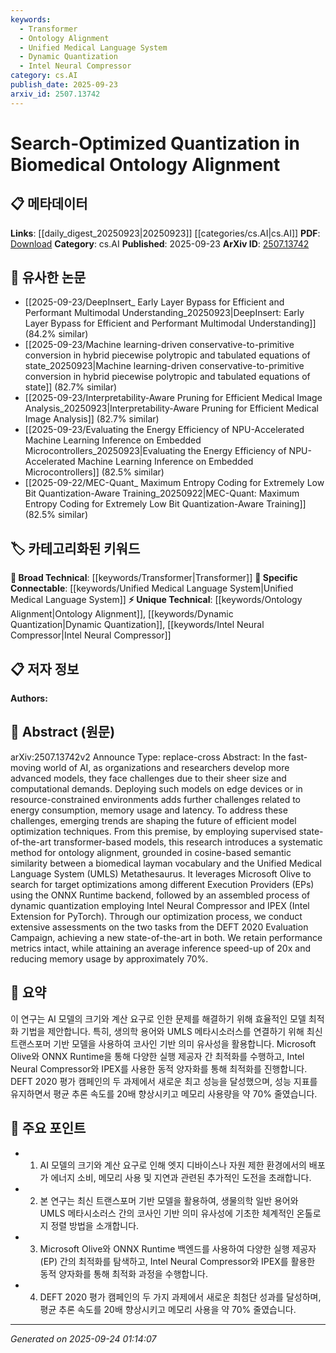 ```yaml
---
keywords:
  - Transformer
  - Ontology Alignment
  - Unified Medical Language System
  - Dynamic Quantization
  - Intel Neural Compressor
category: cs.AI
publish_date: 2025-09-23
arxiv_id: 2507.13742
---
```


<!-- KEYWORD_LINKING_METADATA:
{
  "processed_timestamp": "2025-09-24T01:14:07.299180",
  "vocabulary_version": "1.0",
  "selected_keywords": [
    "Transformer",
    "Ontology Alignment",
    "Unified Medical Language System",
    "Dynamic Quantization",
    "Intel Neural Compressor"
  ],
  "rejected_keywords": [],
  "similarity_scores": {
    "Transformer": 0.85,
    "Ontology Alignment": 0.78,
    "Unified Medical Language System": 0.8,
    "Dynamic Quantization": 0.75,
    "Intel Neural Compressor": 0.72
  },
  "extraction_method": "AI_prompt_based",
  "budget_applied": true,
  "candidates_json": {
    "candidates": [
      {
        "surface": "Transformer-based models",
        "canonical": "Transformer",
        "aliases": [
          "Transformer models"
        ],
        "category": "broad_technical",
        "rationale": "Transformers are central to modern AI and connect well with other machine learning concepts.",
        "novelty_score": 0.2,
        "connectivity_score": 0.9,
        "specificity_score": 0.7,
        "link_intent_score": 0.85
      },
      {
        "surface": "Ontology alignment",
        "canonical": "Ontology Alignment",
        "aliases": [
          "Ontology matching"
        ],
        "category": "unique_technical",
        "rationale": "Ontology alignment is a specialized task in AI, linking semantic structures across domains.",
        "novelty_score": 0.75,
        "connectivity_score": 0.65,
        "specificity_score": 0.8,
        "link_intent_score": 0.78
      },
      {
        "surface": "Unified Medical Language System",
        "canonical": "Unified Medical Language System",
        "aliases": [
          "UMLS"
        ],
        "category": "specific_connectable",
        "rationale": "UMLS is a critical resource in biomedical informatics, facilitating connections in medical ontology research.",
        "novelty_score": 0.55,
        "connectivity_score": 0.7,
        "specificity_score": 0.85,
        "link_intent_score": 0.8
      },
      {
        "surface": "Dynamic quantization",
        "canonical": "Dynamic Quantization",
        "aliases": [
          "Quantization"
        ],
        "category": "unique_technical",
        "rationale": "Dynamic quantization is a key optimization technique for deploying models efficiently.",
        "novelty_score": 0.68,
        "connectivity_score": 0.6,
        "specificity_score": 0.78,
        "link_intent_score": 0.75
      },
      {
        "surface": "Intel Neural Compressor",
        "canonical": "Intel Neural Compressor",
        "aliases": [
          "INC"
        ],
        "category": "unique_technical",
        "rationale": "This tool is specific to model optimization, relevant for linking technical resources in AI.",
        "novelty_score": 0.7,
        "connectivity_score": 0.55,
        "specificity_score": 0.82,
        "link_intent_score": 0.72
      }
    ],
    "ban_list_suggestions": [
      "edge devices",
      "resource-constrained environments",
      "energy consumption"
    ]
  },
  "decisions": [
    {
      "candidate_surface": "Transformer-based models",
      "resolved_canonical": "Transformer",
      "decision": "linked",
      "scores": {
        "novelty": 0.2,
        "connectivity": 0.9,
        "specificity": 0.7,
        "link_intent": 0.85
      }
    },
    {
      "candidate_surface": "Ontology alignment",
      "resolved_canonical": "Ontology Alignment",
      "decision": "linked",
      "scores": {
        "novelty": 0.75,
        "connectivity": 0.65,
        "specificity": 0.8,
        "link_intent": 0.78
      }
    },
    {
      "candidate_surface": "Unified Medical Language System",
      "resolved_canonical": "Unified Medical Language System",
      "decision": "linked",
      "scores": {
        "novelty": 0.55,
        "connectivity": 0.7,
        "specificity": 0.85,
        "link_intent": 0.8
      }
    },
    {
      "candidate_surface": "Dynamic quantization",
      "resolved_canonical": "Dynamic Quantization",
      "decision": "linked",
      "scores": {
        "novelty": 0.68,
        "connectivity": 0.6,
        "specificity": 0.78,
        "link_intent": 0.75
      }
    },
    {
      "candidate_surface": "Intel Neural Compressor",
      "resolved_canonical": "Intel Neural Compressor",
      "decision": "linked",
      "scores": {
        "novelty": 0.7,
        "connectivity": 0.55,
        "specificity": 0.82,
        "link_intent": 0.72
      }
    }
  ]
}
-->

# Search-Optimized Quantization in Biomedical Ontology Alignment

## 📋 메타데이터

**Links**: [[daily_digest_20250923|20250923]] [[categories/cs.AI|cs.AI]]
**PDF**: [Download](https://arxiv.org/pdf/2507.13742.pdf)
**Category**: cs.AI
**Published**: 2025-09-23
**ArXiv ID**: [2507.13742](https://arxiv.org/abs/2507.13742)

## 🔗 유사한 논문
- [[2025-09-23/DeepInsert_ Early Layer Bypass for Efficient and Performant Multimodal Understanding_20250923|DeepInsert: Early Layer Bypass for Efficient and Performant Multimodal Understanding]] (84.2% similar)
- [[2025-09-23/Machine learning-driven conservative-to-primitive conversion in hybrid piecewise polytropic and tabulated equations of state_20250923|Machine learning-driven conservative-to-primitive conversion in hybrid piecewise polytropic and tabulated equations of state]] (82.7% similar)
- [[2025-09-23/Interpretability-Aware Pruning for Efficient Medical Image Analysis_20250923|Interpretability-Aware Pruning for Efficient Medical Image Analysis]] (82.7% similar)
- [[2025-09-23/Evaluating the Energy Efficiency of NPU-Accelerated Machine Learning Inference on Embedded Microcontrollers_20250923|Evaluating the Energy Efficiency of NPU-Accelerated Machine Learning Inference on Embedded Microcontrollers]] (82.5% similar)
- [[2025-09-22/MEC-Quant_ Maximum Entropy Coding for Extremely Low Bit Quantization-Aware Training_20250922|MEC-Quant: Maximum Entropy Coding for Extremely Low Bit Quantization-Aware Training]] (82.5% similar)

## 🏷️ 카테고리화된 키워드
**🧠 Broad Technical**: [[keywords/Transformer|Transformer]]
**🔗 Specific Connectable**: [[keywords/Unified Medical Language System|Unified Medical Language System]]
**⚡ Unique Technical**: [[keywords/Ontology Alignment|Ontology Alignment]], [[keywords/Dynamic Quantization|Dynamic Quantization]], [[keywords/Intel Neural Compressor|Intel Neural Compressor]]

## 📋 저자 정보

**Authors:** 

## 📄 Abstract (원문)

arXiv:2507.13742v2 Announce Type: replace-cross 
Abstract: In the fast-moving world of AI, as organizations and researchers develop more advanced models, they face challenges due to their sheer size and computational demands. Deploying such models on edge devices or in resource-constrained environments adds further challenges related to energy consumption, memory usage and latency. To address these challenges, emerging trends are shaping the future of efficient model optimization techniques. From this premise, by employing supervised state-of-the-art transformer-based models, this research introduces a systematic method for ontology alignment, grounded in cosine-based semantic similarity between a biomedical layman vocabulary and the Unified Medical Language System (UMLS) Metathesaurus. It leverages Microsoft Olive to search for target optimizations among different Execution Providers (EPs) using the ONNX Runtime backend, followed by an assembled process of dynamic quantization employing Intel Neural Compressor and IPEX (Intel Extension for PyTorch). Through our optimization process, we conduct extensive assessments on the two tasks from the DEFT 2020 Evaluation Campaign, achieving a new state-of-the-art in both. We retain performance metrics intact, while attaining an average inference speed-up of 20x and reducing memory usage by approximately 70%.

## 📝 요약

이 연구는 AI 모델의 크기와 계산 요구로 인한 문제를 해결하기 위해 효율적인 모델 최적화 기법을 제안합니다. 특히, 생의학 용어와 UMLS 메타시소러스를 연결하기 위해 최신 트랜스포머 기반 모델을 사용하여 코사인 기반 의미 유사성을 활용합니다. Microsoft Olive와 ONNX Runtime을 통해 다양한 실행 제공자 간 최적화를 수행하고, Intel Neural Compressor와 IPEX를 사용한 동적 양자화를 통해 최적화를 진행합니다. DEFT 2020 평가 캠페인의 두 과제에서 새로운 최고 성능을 달성했으며, 성능 지표를 유지하면서 평균 추론 속도를 20배 향상시키고 메모리 사용량을 약 70% 줄였습니다.

## 🎯 주요 포인트

- 1. AI 모델의 크기와 계산 요구로 인해 엣지 디바이스나 자원 제한 환경에서의 배포가 에너지 소비, 메모리 사용 및 지연과 관련된 추가적인 도전을 초래합니다.
- 2. 본 연구는 최신 트랜스포머 기반 모델을 활용하여, 생물의학 일반 용어와 UMLS 메타시소러스 간의 코사인 기반 의미 유사성에 기초한 체계적인 온톨로지 정렬 방법을 소개합니다.
- 3. Microsoft Olive와 ONNX Runtime 백엔드를 사용하여 다양한 실행 제공자(EP) 간의 최적화를 탐색하고, Intel Neural Compressor와 IPEX를 활용한 동적 양자화를 통해 최적화 과정을 수행합니다.
- 4. DEFT 2020 평가 캠페인의 두 가지 과제에서 새로운 최첨단 성과를 달성하며, 평균 추론 속도를 20배 향상시키고 메모리 사용을 약 70% 줄였습니다.


---

*Generated on 2025-09-24 01:14:07*